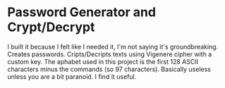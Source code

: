 # Password Generator and Crypt/Decrypt
I built it because I felt like I needed it, I'm not saying it's groundbreaking.
Creates passwords. Cripts/Decripts texts using Vigenere cipher with a custom key.
The aphabet used in this project is the first 128 ASCII characters minus the commands (so 97 characters).
Basically useless unless you are a bit paranoid. I find it useful.
